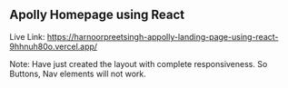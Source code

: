 ## Apolly Homepage using React 
Live Link: https://harnoorpreetsingh-appolly-landing-page-using-react-9hhnuh80o.vercel.app/

Note: Have just created the layout with complete responsiveness. So Buttons, Nav elements will not work. 
